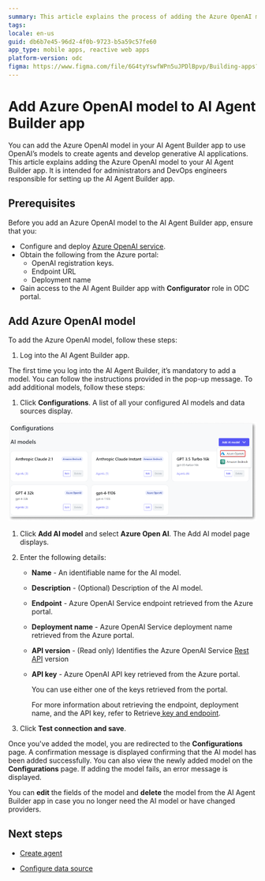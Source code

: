 ```yaml
---
summary: This article explains the process of adding the Azure OpenAI model to the AI Agent Builder app for administrators and DevOps engineers
tags:
locale: en-us
guid: db6b7e45-96d2-4f0b-9723-b5a59c57fe60
app_type: mobile apps, reactive web apps
platform-version: odc
figma: https://www.figma.com/file/6G4tyYswfWPn5uJPDlBpvp/Building-apps?type=design&node-id=5082%3A359&mode=design&t=FeG7qG63nCPS3Mxp-1
---
```

# Add Azure OpenAI model to AI Agent Builder app

You can add the Azure OpenAI model in your AI Agent Builder app to use OpenAI’s models to create agents and develop generative AI applications.  This article explains adding the Azure OpenAI model to your AI Agent Builder app. It is intended for administrators and DevOps engineers responsible for setting up the AI Agent Builder app.

## Prerequisites

Before you add an Azure OpenAI model to the AI Agent Builder app, ensure that you:

* Configure and deploy [Azure OpenAI service](./configure-azure-model.md). 
* Obtain the following from the Azure portal:
    * OpenAI registration keys.
    * Endpoint URL
    * Deployment name
* Gain access to the AI Agent Builder app with **Configurator** role in ODC portal.

## Add Azure OpenAI model

To add the Azure OpenAI model, follow these steps:

1. Log into the AI Agent Builder app. 

<div class="info" markdown="1">

The first time you log into the AI Agent Builder, it’s mandatory to add a model. You can follow the instructions provided in the pop-up message. To add additional models, follow these steps:

</div>

1. Click **Configurations**. 
A list of all your configured AI models and data sources display.

![Screenshot of the AI Agent Builder app interface showing the 'Add AI model' button with Azure OpenAI selected.](images/add-model-azure-ai.png "Add Azure OpenAI model")

1. Click **Add AI model** and select **Azure Open AI**. 
The Add AI model page displays.

1. Enter the following details:

    * **Name** - An identifiable name for the AI model.

    * **Description** - (Optional) Description of the AI model. 

    * **Endpoint** - Azure OpenAI Service endpoint retrieved from the Azure portal.

    * **Deployment name** - Azure OpenAI Service deployment name retrieved from the Azure portal.

    * **API version** - (Read only) Identifies the Azure OpenAI Service [Rest API](https://learn.microsoft.com/en-us/azure/ai-services/openai/reference) version

    * **API key** - Azure OpenAI API key retrieved from the Azure portal.

        You can use either one of the keys retrieved from the portal. 
        
        For more information about retrieving the endpoint, deployment name, and the API key, refer to Retrieve[ key and endpoint](https://learn.microsoft.com/en-us/azure/ai-services/openai/quickstart?tabs=command-line%2Cpython&pivots=programming-language-python#retrieve-key-and-endpoint).

1. Click **Test connection and save**.

Once you've added the model, you are redirected to the **Configurations** page. A confirmation message is displayed confirming that the AI model has been added successfully. You can also view the newly added model on the **Configurations** page. If adding the model fails, an error message is displayed. 

You can **edit** the fields of the model and **delete** the model from the AI Agent Builder app in case you no longer need the AI model or have changed providers.

## 	Next steps

* [Create agent](../create-agent.md)

* [Configure data source](../configure-data-source/add-azure-data-source-to-aibuilder.md)

